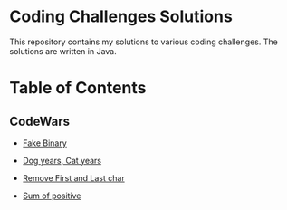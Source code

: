 # Coding Challenges Solutions

This repository contains my solutions to various coding challenges. The solutions are written in Java.

# Table of Contents
## CodeWars
- [Fake Binary](https://github.com/eflatto/coding_challenges/blob/main/src/codingchallenges/FakeBinary.java)

- [Dog years, Cat years](https://github.com/eflatto/coding_challenges/blob/main/src/codingchallenges/Dinglemouse.java)

- [Remove First and Last char](https://github.com/eflatto/coding_challenges/blob/main/src/codingchallenges/RemoveChars.java)

- [Sum of positive](https://github.com/eflatto/coding_challenges/blob/main/src/codingchallenges/Positive.java)